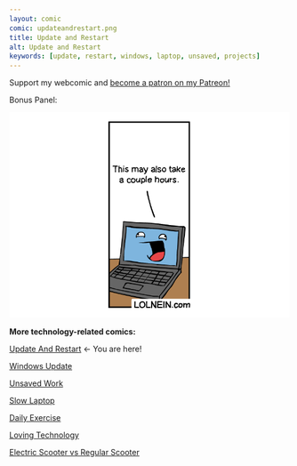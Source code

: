 ```yaml
---
layout: comic
comic: updateandrestart.png
title: Update and Restart
alt: Update and Restart
keywords: [update, restart, windows, laptop, unsaved, projects]
---
```


Support my webcomic and [become a patron on my Patreon!](https://www.patreon.com/lolnein)

Bonus Panel:

![Update and Restart Bonus Panel](/images/updateandrestart_bonus.png)


__More technology-related comics:__

[Update And Restart](https://lolnein.com/2018/01/26/updateandrestart/) <- You are here!

[Windows Update](https://lolnein.com/2018/06/14/windowsupdate/)

[Unsaved Work](https://lolnein.com/2018/06/18/unsavedwork/)

[Slow Laptop](https://lolnein.com/2018/08/30/slowlaptop/)

[Daily Exercise](https://lolnein.com/2019/05/28/dailyexercise/)

[Loving Technology](https://lolnein.com/2019/11/06/lovingtechnology/)

[Electric Scooter vs Regular Scooter](https://lolnein.com/2019/11/12/electricscootervsregularscooter/)